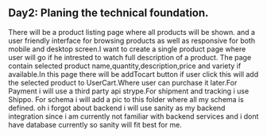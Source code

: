 ## Day2: Planing the technical foundation.

There will be a product listing page where all products will be shown.
and a user friendly interface for browsing products as well as responsive for
both mobile and desktop screen.I want to create a single product page where user will go
if he intrested to watch full description of a product. The page contain selected product
name,quantity,description,price and variety if available.In this page there will be addTocart
button if user click this will add the selected product to UserCart.Where user can purchase it 
later.For Payment i will use a third party api strype.For shipment and tracking i use Shippo.
For schema i will add a pic to this folder where all my schema is defined.
oh i forgot about backend i will use sanity as my backend integration since i am currently not
familiar with backend services and i dont have database currently so sanity will fit best for me.